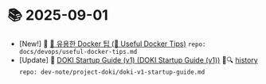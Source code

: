 # 📚 2025-09-01
- [New!] 📗 [🐳 유용한 Docker 팁 (🐳 Useful Docker Tips)](https://til.qriosity.dev/featured/devops/useful-docker-tips) `repo: docs/devops/useful-docker-tips.md`
- [Update] 📙 [DOKI Startup Guide (v1) (DOKI Startup Guide (v1))](https://til.qriosity.dev/dev-note/project-doki/doki-v1-startup-guide) 📃🔍 [history](https://github.com/Queue-ri/TIL/commits/main/dev-note/project-doki/doki-v1-startup-guide.md?since=2025-09-01T00:00:00Z&until=2025-09-01T23:59:59Z) `repo: dev-note/project-doki/doki-v1-startup-guide.md`
